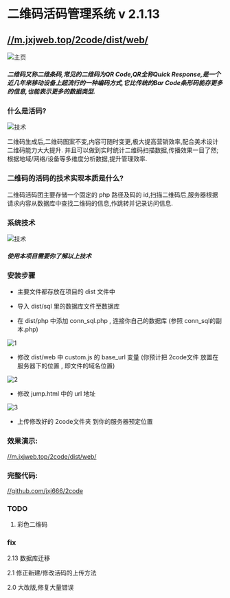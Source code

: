 <!--
 * @Description: 
 * @Author: jinxiaojian
 * @Email: jinxiaojian@youxin.com
 * @Date: 2019-01-25 13:29:43
 * @LastEditTime : 2020-01-13 18:44:39
 * @LastEditors  : 靳肖健
 -->
# 二维码活码管理系统 v 2.1.13
## [//m.jxjweb.top/2code/dist/web/](//m.jxjweb.top/2code/dist/web/)

![主页](info/3.png)

##### 二维码又称二维条码,常见的二维码为QR Code,QR全称Quick Response,是一个近几年来移动设备上超流行的一种编码方式,它比传统的Bar Code条形码能存更多的信息,也能表示更多的数据类型.

### 什么是活码?

![技术](info/2.png)

二维码生成后,二维码图案不变,内容可随时变更,极大提高营销效率,配合美术设计二维码能力大大提升.
并且可以做到实时统计二维码扫描数据,传播效果一目了然;根据地域/网络/设备等多维度分析数据,提升管理效率.

### 二维码的活码的技术实现本质是什么?

二维码活码团主要存储一个固定的 php 路径及码的 id,扫描二维码后,服务器根据请求内容从数据库中查找二维码的信息,作跳转并记录访问信息.

### 系统技术

![技术](info/1.png)
##### 使用本项目需要你了解以上技术

### 安装步骤

- 主要文件都存放在项目的 dist 文件中

- 导入 dist/sql 里的数据库文件至数据库

- 在 dist/php 中添加 conn_sql.php , 连接你自己的数据库 (参照 conn_sql的副本.php)

![1](info/sql.png)

- 修改 dist/web 中 custom.js 的 base_url 变量 (你预计把 2code文件 放置在服务器下的位置 , 即文件的域名位置)

![2](info/custom.png)

- 修改 jump.html 中的 url 地址

![3](info/jump.png)



- 上传修改好的 2code文件夹 到你的服务器预定位置

### 效果演示:

[//m.jxjweb.top/2code/dist/web/](//m.jxjweb.top/2code/dist/web/)


### 完整代码:

[//github.com/jxj666/2code](//github.com/jxj666/2code)

### TODO

1. 彩色二维码

### fix

2.13 数据库迁移

2.1 修正新建/修改活码的上传方法

2.0 大改版,修复大量错误

